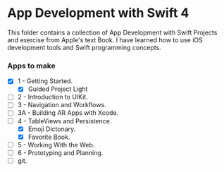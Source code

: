 # App Development with Swift 4

This folder contains a collection of App Development with Swift Projects and exercise from Apple's text Book. I have learned how to use iOS development tools and Swift programming concepts. 


### Apps to make
- [x] 1 - Getting Started.
  - [x] Guided Project Light
- [ ] 2 - Introduction to UIKit.
- [ ] 3 - Navigation and Workflows.
- [ ] 3A - Building AR Apps with Xcode.
- [ ] 4 - TableViews and Persistence.
  - [x] Emoji Dictonary.
  - [x] Favorite Book.
- [ ] 5 - Working With the Web.
- [ ] 6 - Prototyping and Planning.
- [ ] git.
